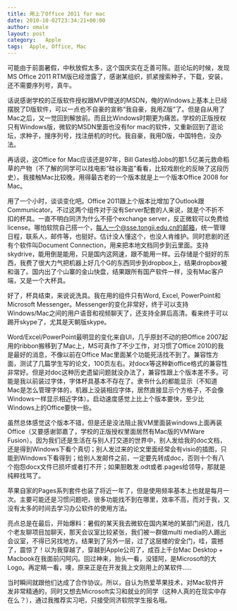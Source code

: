 ```yaml
---
title: 用上了Office 2011 for mac
date: 2010-10-02T23:34:21+00:00
author: omale
layout: post
category:   Apple
tags:  Apple, Office, Mac
---
```


可能由于前面暑假，中秋放假太多，这个国庆实在乏善可陈。逛论坛的时候，发现MS Office 2011 RTM版已经泄露了，感谢某组织，抓紧搜索种子，下载，安装，还不需要序列号，真牛。

话说感谢学校的正版软件授权跟MVP赠送的MSDN，俺的Windows上基本上已经摆脱了D版软件，可以一点也不自豪的宣称&ldquo;我自豪，我用Z版&rdquo;了。但是自从用了Mac之后，又一觉回到解放前。而且比Windows时期更为痛苦。学校的正版授权只有Windows版，微软的MSDN里面也没有for mac的软件，又重新回到了逛论坛，求种子，搜序列号，找注册机的时代。我自豪，我用D版，中国特色，没办法。

再话说，这Office for Mac应该还是97年，Bill Gates给Jobs的那1.5亿美元救命稻草的产物（不了解的同学可以找电影&ldquo;硅谷海盗&rdquo;看看，比较戏剧化的反映了这段历史）。我接触Mac比较晚，用得最古老的一个版本就是上一个版本Office 2008 for Mac。

用了一个小时，谈谈变化吧。Office 2011跟上个版本比增加了Outlook跟Communicator。不过这两个组件对于没有Server配套的人来说，就是个不折不扣的杯具。一直不明白同济为什么不搭个exchange server，反正微软可以免费给license。哪怕软院自己搭一个，每人一个@sse.tongji.edu.cn的邮箱，统一管理日程，联系人，邮件等，也挺好。估计没人懂这个，也没人肯维护。同时悲剧的还有个软件叫Document Connection，用来把本地文档同步到云里面。支持skydrive，能用倒是能用，只是国内这网速，跟不能用一样。云存储是个挺好的东西，我费了很大力气把机器上好几个G的东西同步到dropbox上，结果dropbox被和谐了。国内出了个山寨的金山快盘，结果跟所有国产软件一样，没有Mac客户端，又是一个大杯具。

好了，杯具结束，来说说洗具。我在用的组件只有Word, Excel, PowerPoint和Microsoft Messenger。Messenger的变化非常好，终于可以支持Windows/Mac之间的用户语音和视频聊天了，还支持全屏后高清。看来终于可以踢开skype了，尤其是天朝版skype。

Word/Excel/PowerPoint最明显的变化来自UI，几乎原封不动的把Office 2007起用的ribbon搬移到了Mac上，MS可真作了不少工作，对习惯了Office 2010的我是最好的消息，不像以前在Office Mac里面某个功能死活找不到了。兼容性方面，测试了几篇学生写的论文，100页左右。对docx等这种新office格式的兼容性非常好。但是对doc这种历史遗留问题就没办法了，兼容性跟上个版本差不多。可能是我以前装过字体，字体杯具基本不存在了。隶书什么的都能显示（不知道Mac是怎么管理字体的，机器上没装相应字体，居然直接显示个方格子，不会像Windows一样显示相近字体）。启动速度感觉上比上个版本要快，至少比Windows上的Office要快一些。

虽然总体感觉这个版本不错，但是还是没法阻止我VM里面装windows上面再装Office（又要感谢郭嘉了，学校的正版授权里面居然有Mac版的VMWare Fusion）。因为我们还是生活在与别人打交道的世界中，别人发给我的doc文档，还是得到Windows下看个真切；别人发过来的论文里面经常会有visio的插图，只能到Windows下看得到；给别人发邮件之前，一定要先转成doc，否则十个有八个抱怨docx文件已损坏或者打不开；如果胆敢发.odt或者.pages给领导，那就是纯粹找骂了。

苹果自家的Pages系列套件也装了将近一年了，但是使用频率基本上也就是每月一次。主要可能还是习惯问题吧，很多功能找不到在哪里，效率不高，而对于我，又没有太多的时间去学习办公软件的使用方法。

亮点总是在最后，开始爆料：暑假的某天我去微软在国内某地的某部门闲逛，找几个老友聊项目加聊天，那天会议室比较紧张，我们被一群做multi media的人踢出会议室，不得已另找地方。结果到了另外一层，过了这层楼的安全门，哇，震撼了，震惊了！以为我穿越了，穿越到Apple公司了，成百上千台Mac Desktop + Macbook在我面前闪阿闪。回过神来，抬头一看，没错阿，是Microsoft的大Logo。再定睛一看，噢，原来正是在开发我上文刚用上的某软件&#8230;..

当时瞬间就跟他们达成了合作协议。所以，自认为热爱苹果技术，对Mac软件开发非常精通的，同时又想去Microsoft实习和就业的同学（这种人真的在现实中存在么？），通过我推荐实习吧，只接受同济软院学生报名哦。

